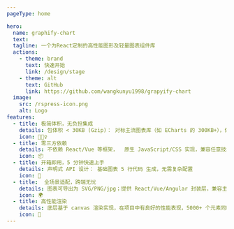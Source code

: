 ```yaml
---
pageType: home

hero:
  name: graphify-chart
  text: 
  tagline: 一个为React定制的高性能图形及轻量图表组件库
  actions:
    - theme: brand
      text: 快速开始
      link: /design/stage
    - theme: alt
      text: GitHub
      link: https://github.com/wangkunyu1998/grapyify-chart
  image:
    src: /rspress-icon.png
    alt: Logo
features:
  - title: 极简体积，无负担集成
    details: 包体积 < 30KB (Gzip)： 对标主流图表库（如 ECharts 的 300KB+），体积减少 90%，首屏加载速度提升 3 倍
    icon: 🏃🏻‍♀️
  - title: 零三方依赖
    details: 不依赖 React/Vue 等框架，  原生 JavaScript/CSS 实现，兼容任意技术栈
    icon: 📦
  - title: 开箱即用，5 分钟快速上手
    details: 声明式 API 设计： 基础图表 5 行代码 生成，无需复杂配置
    icon: 🎨
  - title:  全场景适配，跨端无忧
    details: 图表可导出为 SVG/PNG/jpg；提供 React/Vue/Angular 封装层，兼容主流前端框架
    icon: 🌍
  - title: 高性能渲染
    details: 底层基于 canvas 渲染实现，在项目中有良好的性能表现，5000+ 个元素同时执行动画有流畅的表现
    icon: 🌈
---
```

